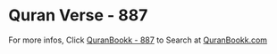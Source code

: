 # Quran Verse - 887 

For more infos, Click [QuranBookk - 887](https://www.quranbookk.com/quran/search?q=887) to Search at [QuranBookk.com](http://quranbookk.com/)